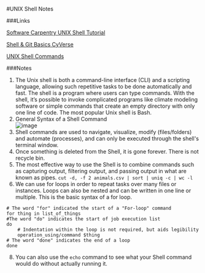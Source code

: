 #UNIX Shell Notes

###Links

[Software Carpentry UNIX Shell Tutorial](https://swcarpentry.github.io/shell-novice/index.html)

[Shell & Git Basics CyVerse](https://foss.cyverse.org/00_basics/)

[UNIX Shell Commands](https://drive.google.com/file/d/1LcvPbvkkYcssL65ZuwfsRVrzk6GqjB5m/view?usp=sharing)

###Notes

1. The Unix shell is both a command-line interface (CLI) and a scripting language, allowing such repetitive tasks to be done automatically and fast. The shell is a program where users can type commands. With the shell, it’s possible to invoke complicated programs like climate modeling software or simple commands that create an empty directory with only one line of code. The most popular Unix shell is Bash.
2. General Syntax of a Shell Command                                                                                                                                  
![image](https://github.com/agoel11/KEYS2023/assets/81878922/e48a13a1-72ee-43b0-9777-3abb94a5dee0)
3. Shell commands are used to navigate, visualize, modify (files/folders) and automate (processes), and can only be executed through the shell's terminal window.
4. Once something is deleted from the Shell, it is gone forever. There is not recycle bin.
5. The most effective way to use the Shell is to combine commands such as capturing output, filtering output, and passing output in what are known as pipes.  `cut -d, -f 2 animals.csv | sort | uniq -c | wc -l`
6. We can use for loops in order to repeat tasks over many files or instances. Loops can also be nested and can be written in one line or multiple. This is the basic syntax of a for loop.
```
# The word "for" indicated the start of a "For-loop" command
for thing in list_of_things 
#The word "do" indicates the start of job execution list
do 
    # Indentation within the loop is not required, but aids legibility
    operation_using/command $thing 
# The word "done" indicates the end of a loop
done
```
8. You can also use the `echo` command to see what your Shell command would do without actually running it.
